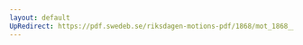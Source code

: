 ```yaml
---
layout: default
UpRedirect: https://pdf.swedeb.se/riksdagen-motions-pdf/1868/mot_1868__ak__00267/mot_1868__ak__00267_004.pdf
---
```


